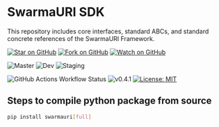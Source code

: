 # SwarmaURI SDK
This repository includes core interfaces, standard ABCs, and standard concrete references of the SwarmaURI Framework.

[![Star on GitHub](https://img.shields.io/github/stars/swarmauri/swarmauri-sdk?style=social)](https://github.com/swarmauri/swarmauri-sdk/stargazers) [![Fork on GitHub](https://img.shields.io/github/forks/swarmauri/swarmauri-sdk?style=social)](https://github.com/swarmauri/swarmauri-sdk/network/members) [![Watch on GitHub](https://img.shields.io/github/watchers/swarmauri/swarmauri-sdk?style=social)](https://github.com/swarmauri/swarmauri-sdk/watchers)

![Master](https://img.shields.io/github/checks-status/swarmauri/swarmauri-sdk/master) ![Dev](https://img.shields.io/github/checks-status/swarmauri/swarmauri-sdk/dev) ![Staging](https://img.shields.io/github/checks-status/swarmauri/swarmauri-sdk/staging)




![GitHub Actions Workflow Status](https://img.shields.io/github/actions/workflow/status/swarmauri/swarmauri-sdk/staging.yml) ![v0.4.1](https://img.shields.io/badge/Version-v0.4.1-yellow) [![License: MIT](https://img.shields.io/badge/License-MIT-yellow.svg)](https://opensource.org/licenses/MIT) 


## Steps to compile python package from source
```bash
pip install swarmauri[full]
```

